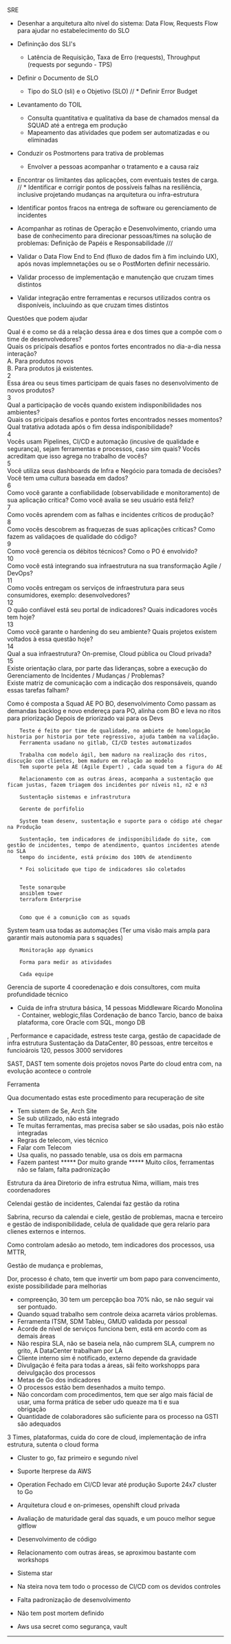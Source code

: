 
SRE

* Desenhar a arquitetura alto nível do sistema: Data Flow, Requests Flow para ajudar no estabelecimento do SLO
* Defininção dos SLI's
    * Latência de Requisição, Taxa de Erro (requests), Throughput (requests por segundo - TPS)
* Definir o Documento de SLO
    * Tipo do SLO (sli) e o Objetivo (SLO)
//     * Definir Error Budget
     
* Levantamento do TOIL
    * Consulta quantitativa e qualitativa da base de chamados mensal da SQUAD até a entrega em produção
    * Mapeamento das atividades que podem ser automatizadas e ou eliminadas
* Conduzir os Postmortens para trativa de problemas
    * Envolver a pessoas acompanhar o tratamento e a causa raiz
* Encontrar os limitantes das aplicações, com eventuais testes de carga.
// * Identificar e corrigir pontos de possíveis falhas na resiliência, inclusive projetando mudanças na arquitetura ou infra-estrutura

* Identificar pontos fracos na entrega de software ou gerenciamento de incidentes
* Acompanhar as rotinas de Operação e Desenvolvimento, criando uma base de conhecimento para direcionar pessoas/times na solução de problemas: Definição de Papéis e Responsabilidade
///
* Validar o Data Flow End to End (fluxo de dados fim à fim incluindo UX), após novas implemnetações ou se o PostMorten definir necessário.
* Validar processo de implementação e manutenção que cruzam times distintos 
* Validar integração entre ferramentas e recursos utilizados contra os disponíveis, incluuindo as  que cruzam times distintos 




Questões que podem ajudar

Qual é e como se dá a relação dessa área e dos times que a compõe com o time de desenvolvedores? 												
Quais os pricipais desafios e pontos fortes encontrados no dia-a-dia nessa interação?												
A.	Para produtos novos											
B. 	Para produtos já existentes.											
2												
Essa área ou seus times participam de quais fases no desenvolvimento de novos produtos?												
3												
Qual a participação de vocês quando existem indisponibilidades nos ambientes?												
Quais os pricipais desafios e pontos fortes encontrados nesses momentos?												
Qual tratativa adotada após o fim dessa indisponibilidade?												
4												
Vocês usam Pipelines,  CI/CD e automação (incusive de qualidade e segurança), sejam ferramentas e processos, caso sim quais? Vocês acreditam que isso agrega no trabalho de vocês?												
5												
    Você utiliza seus dashboards de Infra e Negócio para tomada de decisões? Você tem uma cultura baseada em dados?​												
6												
    Como você garante a confiabilidade (observabilidade e monitoramento) de sua aplicação crítica? Como você avalia se seu usuário está feliz?​												
7												
    Como vocês aprendem com as falhas e incidentes críticos de produção?​												
8												
    Como vocês descobrem as fraquezas de suas aplicações críticas?​ Como fazem as validaçoes de qualidade do código?												
9												
    Como você gerencia os débitos técnicos? Como o PO é envolvido?​												
10												
    Como você está integrando sua infraestrutura na sua transformação Agile / DevOps?​												
11												
    Como vocês entregam os serviços de infraestrutura para seus consumidores, exemplo: desenvolvedores?​												
12												
    O quão confiável está seu portal de indicadores?​ Quais indicadores vocês tem hoje?												
13												
    Como você garante o hardening do seu ambiente?​ Quais projetos existem voltados à essa questão hoje?												
14												
    Qual a sua infraestrutura? On-premise, Cloud pública ou Cloud privada?												
15												
Existe orientação clara, por parte das lideranças, sobre a execução do Gerenciamento de Incidentes / Mudanças / Problemas?												
Existe matriz de comunicação com a indicação dos responsáveis, quando essas tarefas falham?												
												
												






Como é composta a Squad
AE PO BO, desenvolvimento
    Como passam as demandas
        backlog e novo endereça para PO, alinha com BO e leva no ritos para priorização
        Depois de priorizado vai para os Devs

        Teste é feito por time de qualidade, no ambiete de homologação historia por historia por tete regressivo, ajuda também na validação.
        Ferramenta usadano no gitlab, CI/CD testes automatizados 

        Trabalha com modelo ágil, bem maduro na realização dos ritos, discução com clientes, bem maduro em relação ao modelo
        Tem suporte pela AE (Agile Expert) , cada squad tem a figura do AE

        Relacionamento com as outras áreas, acompanha a sustentação que ficam justas, fazem triagem dos incidentes por níveis n1, n2 e n3

        Sustentação sistemas e infrastrutura

        Gerente de porfifolio 

        System team desenv, sustentação e suporte para o código até chegar na Produção
    
        Sustentação, tem indicadores de indisponibilidade do site, com gestão de incidentes, tempo de atendimento, quantos incidentes atende no SLA
        tempo do incidente, está próximo dos 100% de atendimento 

        * Foi solicitado que tipo de indicadores são coletados


        Teste sonarqube
        ansiblem tower
        terraform Enterprise


        Como que é a comunição com as squads

   System team usa todas as automações (Ter uma visão mais ampla para garantir mais autonomia para s squades)
        
        Monitoração app dynamics

        Forma para medir as atividades

        Cada equipe 

Gerencia de suporte 4 cooredenação e dois consultores, com muita profundidade técnico

 - Cuida de infra strutura básica, 14 pessoas 
Middleware Ricardo Monolina - Container, weblogic,filas
Cordenação de banco Tarcio, banco de baixa plataforma, core Oracle com SQL, mongo DB

, Performance e capacidade, estress teste carga, gestão de capacidade de infra estrutura
Sustentação da DataCenter, 80 pessoas, entre terceitos e funcioárois 120, pessos 3000 servidores

SAST, DAST tem somente dois projetos novos
Parte do cloud entra com, na evolução acontece o controle

Ferramenta 

Qua documentado estas este procedimento para recuperação de site

- Tem sistem de Se, Arch Site
- Se sub utilizado, não está integrado
- Te muitas ferramentas, mas precisa saber se são usadas, pois não estão integradas
- Regras de telecom, vies técnico 
- Falar com Telecom 
- Usa qualis, no passado tenable, usa os dois em parmacna
- Fazem pantest
***** Dor muito grande *****
Muito cilos, ferramentas não se falam, falta padronização

Estrutura da área
Diretorio de infra estrutua Nima, william, mais tres coordenadores

Celendai gestão de incidentes, 
Calendai faz gestão da rotina

Sabrina, recurso da calendai e ciele, gestão de problemas, macna e terceiro e gestão de indisponibilidade, celula de qualidade que gera relario para clienes externos e internos. 

Como controlam adesão ao metodo, tem indicadores dos processos, 
usa MTTR, 

Gestão de mudança e problemas, 


 Dor, processo é chato, tem que invertir um bom papo para convencimento, existe possibilidade para melhorias
- compreenção, 30 tem um percepção boa 70% não, se não seguir vai ser pontuado. 
- Quando squad trabalho sem controle deixa acarreta vários problemas. 
- Ferramenta ITSM, SDM Tableu, GMUD validada por pessoal
- Acorde de nível de serviços funciona bem, está em acordo com as demais áreas
- Não respira SLA, não se baseia nela, não cumprem SLA, cumprem no grito, A DataCenter trabalham por LA
- Cliente interno sim é notificado, externo depende da gravidade
- Divulgação é feita para todas a áreas, sãi feito workshopps para deivulgação dos processos
- Metas de Go dos indicadores
- O processos estão bem desenhados a muito tempo. 
- Não concordam com procedimentos, tem que ser algo mais fácial de usar, uma forma prática de seber udo queaze ma ti e sua  
  obrigação
- Quantidade de colaboradores são suficiente para os processo na GSTI são adequados





3 Times, plataformas, cuida do core de cloud, implementação de infra estrutura, sutenta o cloud forma
  - Cluster to go, faz primeiro e segundo nível
  - Suporte Iterprese da AWS
  - Operation Fechado em CI/CD levar até produção Suporte 24x7 cluster to Go
  - Arquitetura cloud e on-primeses, openshift cloud privada

  - Avaliação de maturidade geral das squads, e um pouco melhor segue gitflow
  - Desenvolvimento de código
  - Relacionamento com outras áreas, se aproximou bastante com workshops 
  - Sistema star 
  - Na steira nova tem todo o processo de CI/CD com os devidos controles
  - Falta padronização de desenvolvimento
  - Não tem post mortem definido
  - Aws usa secret como segurança, vault
 


--------------------------------------------------
